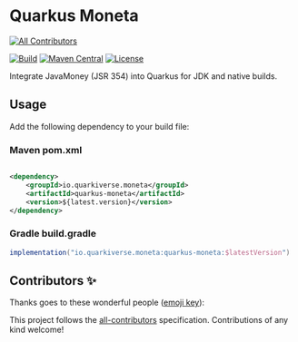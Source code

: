 # Quarkus Moneta

<!-- ALL-CONTRIBUTORS-BADGE:START - Do not remove or modify this section -->
[![All Contributors](https://img.shields.io/badge/all_contributors-1-orange.svg?style=flat-square)](#contributors-)
<!-- ALL-CONTRIBUTORS-BADGE:END -->
[![Build](https://github.com/quarkiverse/quarkus-moneta/workflows/Build/badge.svg)](https://github.com/quarkiverse/quarkus-moneta/actions?query=workflow%3ABuild)
[![Maven Central](https://img.shields.io/maven-central/v/io.quarkiverse.moneta/quarkus-moneta-parent.svg?label=Maven%20Central)](https://search.maven.org/artifact/io.quarkiverse.moneta/quarkus-moneta-parent)
[![License](https://img.shields.io/badge/License-Apache%202.0-blue.svg)](https://opensource.org/licenses/Apache-2.0)

Integrate JavaMoney (JSR 354) into Quarkus for JDK and native builds.

## Usage

Add the following dependency to your build file:

### Maven pom.xml

```xml

<dependency>
    <groupId>io.quarkiverse.moneta</groupId>
    <artifactId>quarkus-moneta</artifactId>
    <version>${latest.version}</version>
</dependency>
```

### Gradle build.gradle
```groovy
implementation("io.quarkiverse.moneta:quarkus-moneta:$latestVersion")
```

## Contributors ✨

Thanks goes to these wonderful people ([emoji key](https://allcontributors.org/docs/en/emoji-key)):

<!-- ALL-CONTRIBUTORS-LIST:START - Do not remove or modify this section -->

<!-- ALL-CONTRIBUTORS-LIST:END -->

This project follows the [all-contributors](https://github.com/all-contributors/all-contributors) specification.
Contributions of any kind welcome!